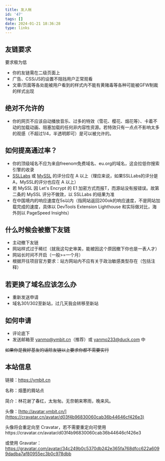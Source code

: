 ```yaml
---
title: 友人帐
id: '47'
tags: []
date: 2024-01-21 18:36:28
type: links
---
```

## 友链要求

要求极为低

*   你的友链需在二级页面上
*   广告、CSS/JS的设置不阻挡用户正常观看
*   文章/页面等各处能被用户看到的样式内不能有黄赌毒等各种可能被GFW制裁的样式出现

## 绝对不允许的

*   你的网页不应该自动播放音乐、过多的特效（雪花、樱花、烟花等）、卡着不动的加载动画、阻塞加载的任何非内容性资源。若特效只有一点点不影响太多的观感（不超过1/4，半透明即可）是可以被允许的。

## 如何提高通过率？

*   你的顶级域名不应为来自freenom免费域名、eu.org的域名，这会拉低你搜索引擎的收录
*   [SSLLabs](https://www.ssllabs.com/) 或 [MySSL](https://myssl.com) 的评分应在 A 以上（理应来说，如果SSLLabs的评分是A，MySSL的评分也应在 A 以上）
*   若 MySSL 因 Let's Encrypt 的 E1 加密方式而报T，而源站没有报错误。故第二条的 MySSL 评分不做效，以 SSLLabs 的结果为准
*   在中国境内的响应速度在5s以内（指网站返回200ok的响应速度，不是网站加载完成的速度，具体以 DevTools Extension Lighthouse 和实际做对比，海外则以 PageSpeed Insights）

## 什么时候会被撤下友链

*   主动撤下友链
*   网站样式过于稀烂（就我这勾史审美，能被因这个原因撤下你也是一表人才）
*   网站长时间不开启（一般>=一个月）
*   根据开往项目官方要求：站方网站内不应有关于政治敏感类型存在（包括注释）

## 若更换了域名应该怎么办

*   重新发送申请
*   域名301/302至新站，过几天我会转移至新站

## 如何申请

*   评论底下
*   发送邮箱至 [yanmo@ymbit.cn](mailto:yanmo@ymbit.cn)（推荐）或 [yanmo233@duck.com](mailto:yanmo233@duck.com) 中

~~如果你是我好基友的话除友链以上要求你都不需要实行~~

## 本站信息

链接：https://ymbit.cn

名称：烟墨的屑站点

简介：林花谢了春红，太匆匆。无奈朝来寒雨，晚来风。

头像：[http://avatar.ymbit.cn/](https://cravatar.cn/avatar/d03f4b96830060cab36b44646cf426e3)

头像将会重定向至 Cravatar，若不需要重定向可使用https://cravatar.cn/avatar/d03f4b96830060cab36b44646cf426e3

或使用 Gravatar：https://gravatar.com/avatar/34c249b0c5370db242e365fa768dfcc622a6099dadba7af80955ec3b0c978dbb